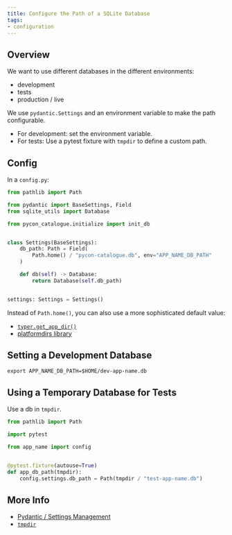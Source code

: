 ```yaml
---
title: Configure the Path of a SQLite Database
tags:
- configuration
---
```


## Overview

We want to use different databases in the different environments:

* development
* tests
* production / live

We use `pydantic.Settings` and an environment variable to make the path configurable.

* For development: set the environment variable.
* For tests: Use a pytest fixture with `tmpdir` to define a custom path.

## Config

In a `config.py`:

```python
from pathlib import Path

from pydantic import BaseSettings, Field
from sqlite_utils import Database

from pycon_catalogue.initialize import init_db


class Settings(BaseSettings):
    db_path: Path = Field(
        Path.home() / "pycon-catalogue.db", env="APP_NAME_DB_PATH"
    )

    def db(self) -> Database:
        return Database(self.db_path)


settings: Settings = Settings()
```

Instead of `Path.home()`, you can also use a more sophisticated default value:

* [`typer.get_app_dir()`](https://typer.tiangolo.com/tutorial/app-dir/)
* [platformdirs library](https://pypi.org/project/platformdirs/)

## Setting a Development Database

```
export APP_NAME_DB_PATH=$HOME/dev-app-name.db
```

## Using a Temporary Database for Tests

Use a db in `tmpdir`.

```python
from pathlib import Path

import pytest

from app_name import config


@pytest.fixture(autouse=True)
def app_db_path(tmpdir):
    config.settings.db_path = Path(tmpdir / "test-app-name.db")
```

## More Info

* [Pydantic / Settings Management](https://docs.pydantic.dev/usage/settings/)
* [`tmpdir`](https://docs.pytest.org/en/7.1.x/reference/reference.html#std-fixture-tmpdir)